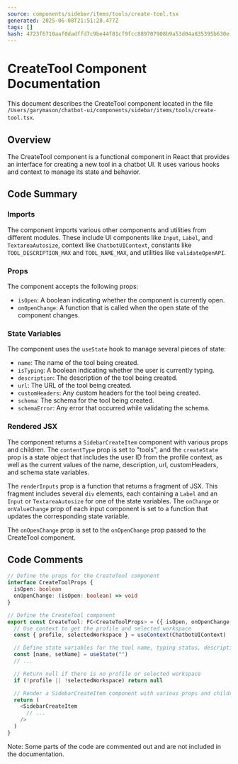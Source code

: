 ```yaml
---
source: components/sidebar/items/tools/create-tool.tsx
generated: 2025-06-08T21:51:28.477Z
tags: []
hash: 4723f6710aaf0dadffd7c9be44f81cf9fcc889707908b9a53d04a835395b630e
---
```


# CreateTool Component Documentation

This document describes the CreateTool component located in the file `/Users/garymason/chatbot-ui/components/sidebar/items/tools/create-tool.tsx`.

## Overview

The CreateTool component is a functional component in React that provides an interface for creating a new tool in a chatbot UI. It uses various hooks and context to manage its state and behavior.

## Code Summary

### Imports

The component imports various other components and utilities from different modules. These include UI components like `Input`, `Label`, and `TextareaAutosize`, context like `ChatbotUIContext`, constants like `TOOL_DESCRIPTION_MAX` and `TOOL_NAME_MAX`, and utilities like `validateOpenAPI`.

### Props

The component accepts the following props:

- `isOpen`: A boolean indicating whether the component is currently open.
- `onOpenChange`: A function that is called when the open state of the component changes.

### State Variables

The component uses the `useState` hook to manage several pieces of state:

- `name`: The name of the tool being created.
- `isTyping`: A boolean indicating whether the user is currently typing.
- `description`: The description of the tool being created.
- `url`: The URL of the tool being created.
- `customHeaders`: Any custom headers for the tool being created.
- `schema`: The schema for the tool being created.
- `schemaError`: Any error that occurred while validating the schema.

### Rendered JSX

The component returns a `SidebarCreateItem` component with various props and children. The `contentType` prop is set to "tools", and the `createState` prop is a state object that includes the user ID from the profile context, as well as the current values of the name, description, url, customHeaders, and schema state variables.

The `renderInputs` prop is a function that returns a fragment of JSX. This fragment includes several `div` elements, each containing a `Label` and an `Input` or `TextareaAutosize` for one of the state variables. The `onChange` or `onValueChange` prop of each input component is set to a function that updates the corresponding state variable.

The `onOpenChange` prop is set to the `onOpenChange` prop passed to the CreateTool component.

## Code Comments

```ts
// Define the props for the CreateTool component
interface CreateToolProps {
  isOpen: boolean
  onOpenChange: (isOpen: boolean) => void
}

// Define the CreateTool component
export const CreateTool: FC<CreateToolProps> = ({ isOpen, onOpenChange }) => {
  // Use context to get the profile and selected workspace
  const { profile, selectedWorkspace } = useContext(ChatbotUIContext)

  // Define state variables for the tool name, typing status, description, url, custom headers, schema, and schema error
  const [name, setName] = useState("")
  // ...

  // Return null if there is no profile or selected workspace
  if (!profile || !selectedWorkspace) return null

  // Render a SidebarCreateItem component with various props and children
  return (
    <SidebarCreateItem
      // ...
    />
  )
}
```

Note: Some parts of the code are commented out and are not included in the documentation.